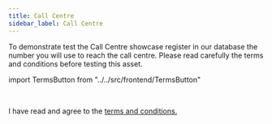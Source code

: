 ```yaml
---
title: Call Centre
sidebar_label: Call Centre
---
```


To demonstrate test the Call Centre showcase register in our database the number
you will use to reach the call centre. Please read carefully the terms and
conditions before testing this asset.

import TermsButton from "../../src/frontend/TermsButton"

<TermsButton /> <br/>

<!-- <input type="checkbox" id="tc" name="tc"checked>  -->

I have read and agree to the [terms and conditions.](../voice/terms)
